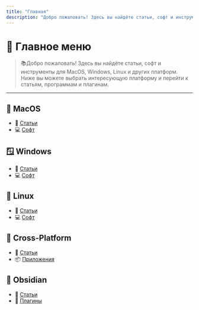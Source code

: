 ```yaml
---
title: "Главная"
description: "Добро пожаловать! Здесь вы найдёте статьи, софт и инструменты для MacOS, Windows, Linux и других платформ."
---
```


# 🧭 Главное меню
> 📚Добро пожаловать! Здесь вы найдёте статьи, софт и инструменты для MacOS, Windows, Linux и других платформ.
> Ниже вы можете выбрать интересующую платформу и перейти к статьям, программам и плагинам.

---

## 🍏 MacOS

- 📝 [Статьи](MacOS/articles/)
- 💻 [Софт](MacOS/soft/)

## 🪟 Windows

- 📝 [Статьи](Windows/articles/)
- 💻 [Софт](Windows/soft/)

## 🐧 Linux

- 📝 [Статьи](Linux/articles/)
- 💻 [Софт](Linux/soft/)

## 🔁 Cross-Platform

- 📝 [Статьи](cross-platform/articles/)
- 📦 [Приложения](cross-platform/apps/)

## 🧠 Obsidian

- 📝 [Статьи](Obsidian/articles/)
- 🧩 [Плагины](Obsidian/plugins/)
